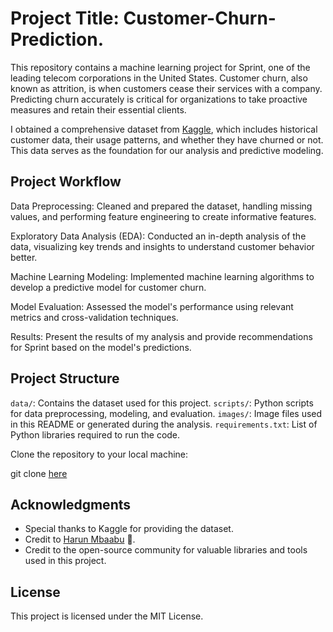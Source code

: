 ﻿# Project Title: Customer-Churn-Prediction.

This repository contains a machine learning project for Sprint, one of the leading telecom corporations in the United States. Customer churn, also known as attrition, is when customers cease their services with a company. Predicting churn accurately is critical for organizations to take proactive measures and retain their essential clients.

I obtained a comprehensive dataset from [Kaggle](https://www.kaggle.com/code/hiimanshuagarwal/customer-churn-prediction/input), which includes historical customer data, their usage patterns, and whether they have churned or not. This data serves as the foundation for our analysis and predictive modeling.

## Project Workflow

Data Preprocessing: Cleaned and prepared the dataset, handling missing values, and performing feature engineering to create informative features.

Exploratory Data Analysis (EDA): Conducted an in-depth analysis of the data, visualizing key trends and insights to understand customer behavior better.

Machine Learning Modeling: Implemented machine learning algorithms to develop a predictive model for customer churn.

Model Evaluation: Assessed the model's performance using relevant metrics and cross-validation techniques.

Results: Present the results of my analysis and provide recommendations for Sprint based on the model's predictions.

## Project Structure

`data/`: Contains the dataset used for this project.
`scripts/`: Python scripts for data preprocessing, modeling, and evaluation.
`images/`: Image files used in this README or generated during the analysis.
`requirements.txt`: List of Python libraries required to run the code.

Clone the repository to your local machine:

git clone [here](https://github.com/gladyswambura/Customer-Churn-Prediction.git)

## Acknowledgments

- Special thanks to Kaggle for providing the dataset.
- Credit to [Harun Mbaabu](https://github.com/HarunMbaabu) 🙏.
- Credit to the open-source community for valuable libraries and tools used in this project.
  
## License

This project is licensed under the MIT License.
